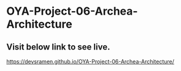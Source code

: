 # OYA-Project-06-Archea-Architecture
## Visit below link to see live.
https://devsramen.github.io/OYA-Project-06-Archea-Architecture/

